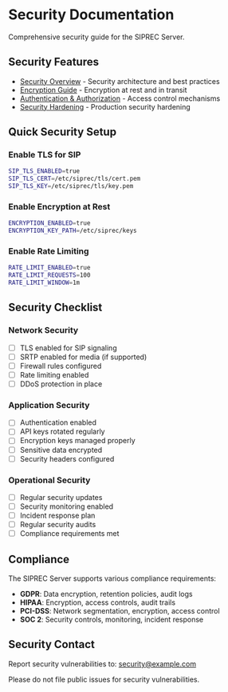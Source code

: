 # Security Documentation

Comprehensive security guide for the SIPREC Server.

## Security Features

- [Security Overview](SECURITY.md) - Security architecture and best practices
- [Encryption Guide](ENCRYPTION.md) - Encryption at rest and in transit
- [Authentication & Authorization](AUTH.md) - Access control mechanisms
- [Security Hardening](HARDENING.md) - Production security hardening

## Quick Security Setup

### Enable TLS for SIP

```bash
SIP_TLS_ENABLED=true
SIP_TLS_CERT=/etc/siprec/tls/cert.pem
SIP_TLS_KEY=/etc/siprec/tls/key.pem
```

### Enable Encryption at Rest

```bash
ENCRYPTION_ENABLED=true
ENCRYPTION_KEY_PATH=/etc/siprec/keys
```

### Enable Rate Limiting

```bash
RATE_LIMIT_ENABLED=true
RATE_LIMIT_REQUESTS=100
RATE_LIMIT_WINDOW=1m
```

## Security Checklist

### Network Security
- [ ] TLS enabled for SIP signaling
- [ ] SRTP enabled for media (if supported)
- [ ] Firewall rules configured
- [ ] Rate limiting enabled
- [ ] DDoS protection in place

### Application Security
- [ ] Authentication enabled
- [ ] API keys rotated regularly
- [ ] Encryption keys managed properly
- [ ] Sensitive data encrypted
- [ ] Security headers configured

### Operational Security
- [ ] Regular security updates
- [ ] Security monitoring enabled
- [ ] Incident response plan
- [ ] Regular security audits
- [ ] Compliance requirements met

## Compliance

The SIPREC Server supports various compliance requirements:

- **GDPR**: Data encryption, retention policies, audit logs
- **HIPAA**: Encryption, access controls, audit trails
- **PCI-DSS**: Network segmentation, encryption, access control
- **SOC 2**: Security controls, monitoring, incident response

## Security Contact

Report security vulnerabilities to: security@example.com

Please do not file public issues for security vulnerabilities.